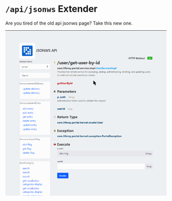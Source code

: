 # `/api/jsonws` Extender

Are you tired of the old api jsonws page? Take this new one.

![Old to new](/doc/new.gif)



